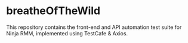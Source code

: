 # breatheOfTheWild
This repository contains the front-end and API automation test suite for Ninja RMM, implemented using TestCafe &amp; Axios.
